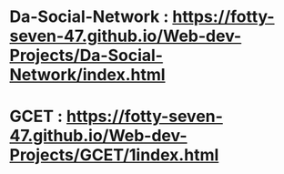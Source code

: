 Da-Social-Network : https://fotty-seven-47.github.io/Web-dev-Projects/Da-Social-Network/index.html
==================================================================================================
GCET : https://fotty-seven-47.github.io/Web-dev-Projects/GCET/1index.html
================================================================================================
